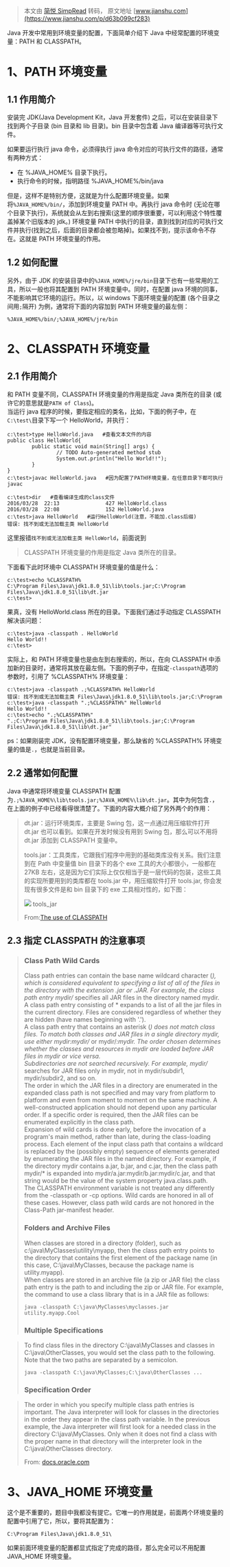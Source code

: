 > 本文由 [简悦 SimpRead](http://ksria.com/simpread/) 转码， 原文地址 [www.jianshu.com](https://www.jianshu.com/p/d63b099cf283)

Java 开发中常用到环境变量的配置，下面简单介绍下 Java 中经常配置的环境变量：PATH 和 CLASSPATH。

1、PATH 环境变量
===========

1.1 作用简介
--------

安装完 JDK(Java Development Kit，Java 开发套件) 之后，可以在安装目录下找到两个子目录 (bin 目录和 lib 目录)。bin 目录中包含着 Java 编译器等可执行文件。

如果要运行执行 java 命令，必须得执行 java 命令对应的可执行文件的路径，通常有两种方式：

*   在 %JAVA_HOME% 目录下执行。
*   执行命令的时候，指明路径 %JAVA_HOME%/bin/java

但是，这样不是特别方便，这就是为什么配置环境变量。如果将`%JAVA_HOME%/bin/`，添加到环境变量 PATH 中。再执行 java 命令时 (无论在哪个目录下执行)，系统就会从左到右搜索(这里的顺序很重要，可以利用这个特性覆盖掉某个旧版本的 jdk。) 环境变量 PATH 中执行的目录，直到找到对应的可执行文件并执行(找到之后，后面的目录都会被忽略掉)。如果找不到，提示该命令不存在。这就是 PATH 环境变量的作用。

1.2 如何配置
--------

另外，由于 JDK 的安装目录中的`%JAVA_HOME%/jre/bin`目录下也有一些常用的工具，所以一般也将其配置到 PATH 环境变量中。同时，在配置 java 环境的同事，不能影响其它环境的运行。所以，以 windows 下面环境变量的配置 (各个目录之间用`;`隔开) 为例，通常将下面的内容加到 PATH 环境变量的最左侧：

```
%JAVA_HOME%/bin/;%JAVA_HOME%/jre/bin
```

2、CLASSPATH 环境变量
================

2.1 作用简介
--------

和 PATH 变量不同，CLASSPATH 环境变量的作用是指定 Java 类所在的目录 (或许它的意思就是`PATH of Class`)。  
当运行 java 程序的时候，要指定相应的类名，比如，下面的例子中，在`C:\test\`目录下写一个 HelloWorld，并执行：

```
c:\test>type HelloWorld.java   #查看文本文件的内容
public class HelloWorld{
        public static void main(String[] args) {
                // TODO Auto-generated method stub
                System.out.println("Hello World!!");
        }
}
c:\test>javac HelloWorld.java   #因为配置了PATH环境变量，在任意目录下都可执行javac

c:\test>dir   #查看编译生成的class文件
2016/03/28  22:13               427 HelloWorld.class
2016/03/28  22:08               152 HelloWorld.java
c:\test>java HelloWorld   #运行HelloWorld(注意，不能加.class后缀)
错误: 找不到或无法加载主类 HelloWorld
```

这里报错`找不到或无法加载主类 HelloWorld`，前面说到

> CLASSPATH 环境变量的作用是指定 Java 类所在的目录。

下面看下此时环境中 CLASSPATH 环境变量的值是什么：

```
c:\test>echo %CLASSPATH%
C:\Program Files\Java\jdk1.8.0_51\lib\tools.jar;C:\Program Files\Java\jdk1.8.0_51\lib\dt.jar
c:\test>
```

果真，没有 HelloWorld.class 所在的目录。下面我们通过手动指定 CLASSPATH 解决该问题：

```
c:\test>java -classpath . HelloWorld
Hello World!!
c:\test>
```

实际上，和 PATH 环境变量也是由左到右搜索的，所以，在向 CLASSPATH 中添加新的目录时，通常将其放在最左侧。下面的例子中，在指定`-classpath`选项的参数时，引用了 %CLASSPATH% 环境变量：

```
c:\test>java -classpath .;%CLASSPATH% HelloWorld
错误: 找不到或无法加载主类 Files\Java\jdk1.8.0_51\lib\tools.jar;C:\Program
c:\test>java -classpath ".;%CLASSPATH%" HelloWorld
Hello World!!
c:\test>echo ".;%CLASSPATH%"
".;C:\Program Files\Java\jdk1.8.0_51\lib\tools.jar;C:\Program Files\Java\jdk1.8.0_51\lib\dt.jar"
```

ps：如果刚装完 JDK，没有配置环境变量，那么缺省的 %CLASSPATH% 环境变量的值是`.`，也就是当前目录。

2.2 通常如何配置
----------

Java 中通常将环境变量 CLASSPATH 配置为`.;%JAVA_HOME%\lib\tools.jar;%JAVA_HOME%\lib\dt.jar`。其中为何包含`.`，在上面的例子中已经看得很清楚了。下面的内容大概介绍了另外两个的作用：

> dt.jar：运行环境类库，主要是 Swing 包，这一点通过用压缩软件打开 dt.jar 也可以看到。如果在开发时候没有用到 Swing 包，那么可以不用将 dt.jar 添加到 CLASSPATH 变量中。
> 
> tools.jar：工具类库，它跟我们程序中用到的基础类库没有关系。我们注意到在 Path 中变量值 bin 目录下的各个 exe 工具的大小都很小，一般都在 27KB 左右，这是因为它们实际上仅仅相当于是一层代码的包装，这些工具的实现所要用到的类库都在 tools.jar 中，用压缩软件打开 tools.jar, 你会发现有很多文件是和 bin 目录下的 exe 工具相对性的，如下图：
> 
> ![](http://upload-images.jianshu.io/upload_images/744204-ea0540eca558496f) tools_jar
> 
> From:[The use of CLASSPATH](https://link.jianshu.com?t=http://www.hello-code.com/blog/java/201404/3225.html)

2.3 指定 CLASSPATH 的注意事项
----------------------

> ### Class Path Wild Cards
> 
> Class path entries can contain the base name wildcard character (_), which is considered equivalent to specifying a list of all of the files in the directory with the extension .jar or .JAR. For example, the class path entry mydir/_ specifies all JAR files in the directory named mydir. A class path entry consisting of * expands to a list of all the jar files in the current directory. Files are considered regardless of whether they are hidden (have names beginning with '.').  
> A class path entry that contains an asterisk (_) does not match class files. To match both classes and JAR files in a single directory mydir, use either mydir:mydir/_ or mydir/_:mydir. The order chosen determines whether the classes and resources in mydir are loaded before JAR files in mydir or vice versa.  
> Subdirectories are not searched recursively. For example, mydir/_ searches for JAR files only in mydir, not in mydir/subdir1, mydir/subdir2, and so on.  
> The order in which the JAR files in a directory are enumerated in the expanded class path is not specified and may vary from platform to platform and even from moment to moment on the same machine. A well-constructed application should not depend upon any particular order. If a specific order is required, then the JAR files can be enumerated explicitly in the class path.  
> Expansion of wild cards is done early, before the invocation of a program's main method, rather than late, during the class-loading process. Each element of the input class path that contains a wildcard is replaced by the (possibly empty) sequence of elements generated by enumerating the JAR files in the named directory. For example, if the directory mydir contains a.jar, b.jar, and c.jar, then the class path mydir/* is expanded into mydir/a.jar:mydir/b.jar:mydir/c.jar, and that string would be the value of the system property java.class.path.  
> The CLASSPATH environment variable is not treated any differently from the -classpath or -cp options. Wild cards are honored in all of these cases. However, class path wild cards are not honored in the Class-Path jar-manifest header.
> 
> ### Folders and Archive Files
> 
> When classes are stored in a directory (folder), such as c:\java\MyClasses\utility\myapp, then the class path entry points to the directory that contains the first element of the package name (in this case, C:\java\MyClasses, because the package name is utility.myapp).  
> When classes are stored in an archive file (a zip or JAR file) the class path entry is the path to and including the zip or JAR file. For example, the command to use a class library that is in a JAR file as follows:
> 
> ```
> java -classpath C:\java\MyClasses\myclasses.jar utility.myapp.Cool
> ```
> 
> ### Multiple Specifications

> To find class files in the directory C:\java\MyClasses and classes in C:\java\OtherClasses, you would set the class path to the following. Note that the two paths are separated by a semicolon.
> 
> ```
> java -classpath C:\java\MyClasses;C:\java\OtherClasses ...
> ```
> 
> ### Specification Order

> The order in which you specify multiple class path entries is important. The Java interpreter will look for classes in the directories in the order they appear in the class path variable. In the previous example, the Java interpreter will first look for a needed class in the directory C:\java\MyClasses. Only when it does not find a class with the proper name in that directory will the interpreter look in the C:\java\OtherClasses directory.
> 
> From: [docs.oracle.com](https://link.jianshu.com?t=https://docs.oracle.com/javase/8/docs/technotes/tools/windows/classpath.html#A1100762)

3、JAVA_HOME 环境变量
================

这个是不重要的，题目中我都没有提它。它唯一的作用就是，前面两个环境变量的配置中引用了它，所以，要将其配置为：

```
C:\Program Files\Java\jdk1.8.0_51\
```

如果前面环境变量的配置都显式指定了完成的路径，那么完全可以不用配置 JAVA_HOME 环境变量。